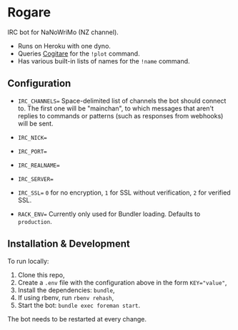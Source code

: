 # Rogare

IRC bot for NaNoWriMo (NZ channel).

- Runs on Heroku with one dyno.
- Queries [Cogitare](https://cogitare.nz) for the `!plot` command.
- Has various built-in lists of names for the `!name` command.

## Configuration

- `IRC_CHANNELS=` Space-delimited list of channels the bot should connect
  to. The first one will be "mainchan", to which messages that aren't
  replies to commands or patterns (such as responses from webhooks)
  will be sent.

- `IRC_NICK=`

- `IRC_PORT=`

- `IRC_REALNAME=`

- `IRC_SERVER=`

- `IRC_SSL=` `0` for no encryption, `1` for SSL without verification,
  `2` for verified SSL.

- `RACK_ENV=` Currently only used for Bundler loading. Defaults to `production`.

## Installation & Development

To run locally:

1. Clone this repo,
2. Create a `.env` file with the configuration above in the form `KEY="value"`,
3. Install the dependencies: `bundle`,
4. If using rbenv, run `rbenv rehash`,
5. Start the bot: `bundle exec foreman start`.

The bot needs to be restarted at every change.

